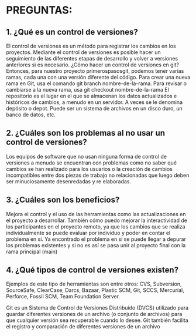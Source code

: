 # PREGUNTAS:
## 1.	¿Qué es un control de versiones?
El control de versiones es un método para registrar los cambios en los proyectos. Mediante el control de versiones es posible hacer un seguimiento de las diferentes etapas de desarrollo y volver a versiones anteriores si es necesario.
¿Cómo hacer un control de versiones en git?
Entonces, para nuestro proyecto primerospasosgit, podemos tener varias ramas, cada una con una versión diferente del código.
Para crear una nueva rama en Git, usa el comando git branch nombre-de-la-rama. Para revisar o cambiarse a la nueva rama, usa git checkout nombre-de-la-rama 
El repositorio es el lugar en el que se almacenan los datos actualizados e históricos de cambios, a menudo en un servidor. A veces se le denomina depósito o depot. Puede ser un sistema de archivos en un disco duro, un banco de datos, etc.
## 2.	¿Cuáles son los problemas al no usar un control de versiones?

Los equipos de software que no usan ninguna forma de control de versiones a menudo se encuentran con problemas como no saber qué cambios se han realizado para los usuarios o la creación de cambios incompatibles entre dos piezas de trabajo no relacionadas que luego deben ser minuciosamente desenredadas y re elaboradas.



## 3.	¿Cuáles son los beneficios?
Mejora el control y el uso de las herramientas como las actualizaciones en el proyecto a desarrollar.
También cómo puedo mejorar la interactividad de los participantes en el proyecto remoto, ya que los cambios que se realiza individualmente se puede evaluar por individuo y poder en contar el problema en si. Ya encontrado el problema en si se puede llegar a depurar los problemas existentes y si no es así se pasa unir al proyecto final con la rama principal (main)


## 4.	¿Qué tipos de control de versiones existen?
Ejemplos de este tipo de herramientas son entre otros: CVS, Subversion, SourceSafe, ClearCase, Darcs, Bazaar, Plastic SCM, Git, SCCS, Mercurial, Perforce, Fossil SCM, Team Foundation Server.

Git es un Sistema de Control de Versiones Distribuido (DVCS) utilizado para guardar diferentes versiones de un archivo (o conjunto de archivos) para que cualquier versión sea recuperable cuando lo desee. Git también facilita el registro y comparación de diferentes versiones de un archivo
